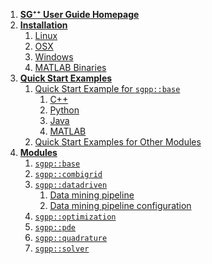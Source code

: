 1. [**SG⁺⁺ User Guide Homepage**](https://github.com/SGpp/SGpp/wiki)
2. [**Installation**](https://github.com/SGpp/SGpp/wiki/Installation)
   1. [Linux](https://github.com/SGpp/SGpp/wiki/Linux-(GCC-Clang-ICC))
   2. [OSX](https://github.com/SGpp/SGpp/wiki/OSX-(GCC-ICC))
   3. [Windows](https://github.com/SGpp/SGpp/wiki/Windows-(MinGW))
   4. [MATLAB Binaries](https://github.com/SGpp/SGpp/wiki/MATLAB-binaries)
3. [**Quick Start Examples**](https://github.com/SGpp/SGpp/wiki/Quick-Start)
   1. [Quick Start Example for `sgpp::base`](https://github.com/SGpp/SGpp/wiki/Quick-Start)
      1. [C++](https://github.com/SGpp/SGpp/wiki/Base-quick-start-(C%E2%81%BA%E2%81%BA))
      2. [Python](https://github.com/SGpp/SGpp/wiki/Base-quick-start-(Python))
      3. [Java](https://github.com/SGpp/SGpp/wiki/Base-quick-start-(Java))
      4. [MATLAB](https://github.com/SGpp/SGpp/wiki/Base-quick-start-(MATLAB))
   2. [Quick Start Examples for Other Modules](https://github.com/SGpp/SGpp/wiki/Quick-Start)
4. [**Modules**](https://github.com/SGpp/SGpp/wiki/Modules)
   1. [`sgpp::base`](https://github.com/SGpp/SGpp/wiki/Module-sgpp::base)
   2. [`sgpp::combigrid`](https://github.com/SGpp/SGpp/wiki/Module-sgpp::combigrid)
   3. [`sgpp::datadriven`](https://github.com/SGpp/SGpp/wiki/Module-sgpp::datadriven)
      1. [Data mining pipeline](https://github.com/SGpp/SGpp/wiki/Datadriven-datamining-pipeline)
      2. [Data mining pipeline configuration](https://github.com/SGpp/SGpp/wiki/Datadriven-datamining-pipeline-configuration)
   4. [`sgpp::optimization`](https://github.com/SGpp/SGpp/wiki/Module-sgpp::optimization)
   5. [`sgpp::pde`](https://github.com/SGpp/SGpp/wiki/Module-sgpp::pde)
   6. [`sgpp::quadrature`](https://github.com/SGpp/SGpp/wiki/Module-sgpp::quadrature)
   7. [`sgpp::solver`](https://github.com/SGpp/SGpp/wiki/Module-sgpp::solver)